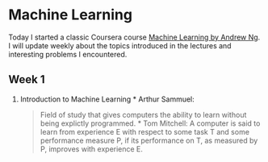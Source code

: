 # Machine Learning

Today I started a classic Coursera course [Machine Learning by Andrew Ng](https://www.coursera.org/learn/machine-learning/home/welcome). I will update weekly about the topics introduced in the lectures and interesting problems I encountered.
## Week 1
  1. Introduction to Machine Learning
    * Arthur Sammuel:
      > Field of study that gives computers the ability to learn without being explictly programmed.
    * Tom Mitchell:
      > A computer is said to learn from experience E with respect to some task T and some performance measure P,
   if its performance on T, as measured by P, improves with experience E.
